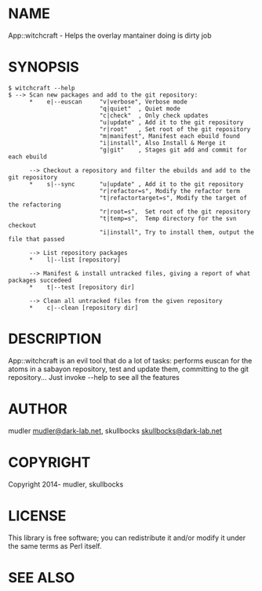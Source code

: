# NAME

App::witchcraft - Helps the overlay mantainer doing is dirty job

# SYNOPSIS

    $ witchcraft --help
    $ --> Scan new packages and add to the git repository:
          *    e|--euscan     "v|verbose", Verbose mode
                              "q|quiet"  , Quiet mode
                              "c|check"  , Only check updates
                              "u|update" , Add it to the git repository
                              "r|root"   , Set root of the git repository
                              "m|manifest", Manifest each ebuild found
                              "i|install", Also Install & Merge it
                              "g|git"    , Stages git add and commit for each ebuild

          --> Checkout a repository and filter the ebuilds and add to the git repository
          *    s|--sync       "u|update" , Add it to the git repository
                              "r|refactor=s", Modify the refactor term
                              "t|refactortarget=s", Modify the target of the refactoring
                              "r|root=s",  Set root of the git repository
                              "t|temp=s",  Temp directory for the svn checkout
                              "i|install", Try to install them, output the file that passed

          --> List repository packages
          *    l|--list [repository]     

          --> Manifest & install untracked files, giving a report of what packages succedeed
          *    t|--test [repository dir] 

          --> Clean all untracked files from the given repository
          *    c|--clean [repository dir]

# DESCRIPTION

App::witchcraft is an evil tool that do a lot of tasks: performs euscan for the atoms in a sabayon repository, test and update them, committing to the git repository...
Just invoke --help to see all the features

# AUTHOR

mudler <mudler@dark-lab.net>, skullbocks <skullbocks@dark-lab.net>

# COPYRIGHT

Copyright 2014- mudler, skullbocks

# LICENSE

This library is free software; you can redistribute it and/or modify
it under the same terms as Perl itself.

# SEE ALSO
